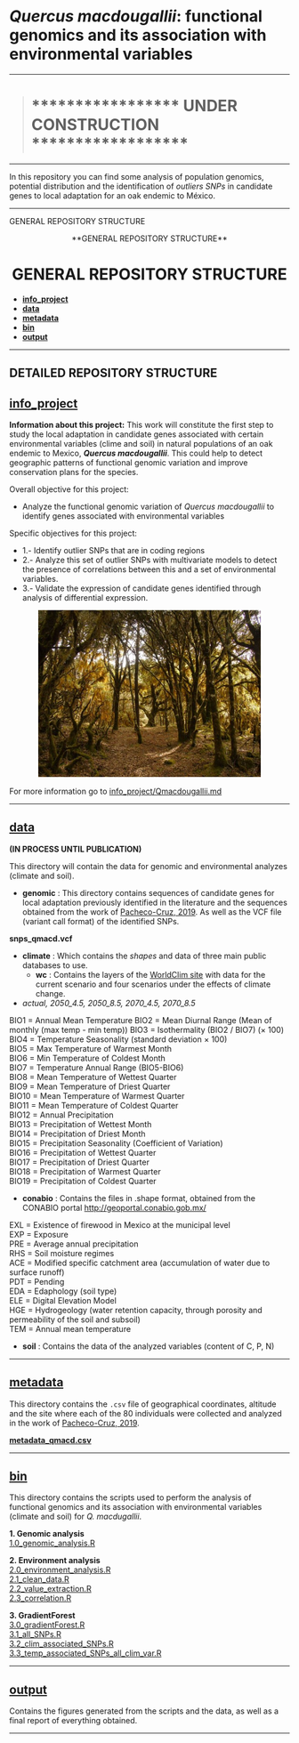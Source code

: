 # *Quercus macdougallii*: functional genomics and its association with environmental variables
---
> # ***************** **UNDER CONSTRUCTION** ******************
---

In this repository you can find some analysis of population genomics, potential distribution and the identification of *outliers SNPs* in candidate genes to local adaptation for an oak endemic to México.

---
<p center> GENERAL REPOSITORY STRUCTURE 
</p>

<P ALIGN=center> **GENERAL REPOSITORY STRUCTURE**
  
<H1 align=center> GENERAL REPOSITORY STRUCTURE
</H1>  
  

- [**info_project**](/info_project)
- [**data**](/data)
- [**metadata**](/metadata)
- [**bin**](/bin)
- [**output**](/output)


---

##  DETAILED REPOSITORY STRUCTURE 

## [info_project](/info_project)  


**Information about this project:** This work will constitute the first step to study the local adaptation in candidate genes associated with certain environmental variables (clime and soil) in natural populations of an oak endemic to Mexico, **_Quercus macdougallii_**. This could help to detect geographic patterns of functional genomic variation and improve conservation plans for the species. 



  Overall objective for this project: 
  - Analyze the functional genomic variation of *Quercus macdougallii* to identify genes associated with environmental variables
  
  Specific objectives for this project:
  - 1.- Identify outlier SNPs that are in coding regions
  - 2.- Analyze this set of outlier SNPs with multivariate models to detect the presence of correlations between this and a set of environmental variables.
  - 3.- Validate the expression of candidate genes identified through analysis of differential expression.

<p align="center">

<img src="info_project/Pozuelos_Arbol-sacrificio_sagrado.jpg" width="400"/>

</p>
<p align="center">

For more information go to [info_project/Qmacdougallii.md](/info_project/Qmacdougallii.md)

---
## [**data**](/data) 

**(IN PROCESS UNTIL PUBLICATION)**

This directory will contain the data for genomic and environmental analyzes (climate and soil). 

 - **genomic** : This directory contains sequences of candidate genes for local adaptation previously identified in the literature and the sequences obtained from the work of [Pacheco-Cruz, 2019](http://oreon.dgbiblio.unam.mx/F/X3YHJ1BNV7S4YYHEPDPIIA1S4GF2I5UGQMS61QGRFB4AHKPCJ7-04791?func=full-set-set&set_number=023823&set_entry=000002&format=999). As well as the VCF file (variant call format) of the identified SNPs.
 
**snps_qmacd.vcf**


 - **climate** : Which contains the *shapes* and data of three main public databases to use.
    - **wc** : Contains the layers of the [WorldClim site](https://www.worldclim.org/) with data for the current scenario and four scenarios under the effects of climate change.
- *actual, 2050_4.5, 2050_8.5, 2070_4.5, 2070_8.5*
        
BIO1 = Annual Mean Temperature
BIO2 = Mean Diurnal Range (Mean of monthly (max temp - min temp))
BIO3 = Isothermality (BIO2 / BIO7) (× 100)    
BIO4 = Temperature Seasonality (standard deviation × 100)   
BIO5 = Max Temperature of Warmest Month   
BIO6 = Min Temperature of Coldest Month   
BIO7 = Temperature Annual Range (BIO5-BIO6)   
BIO8 = Mean Temperature of Wettest Quarter    
BIO9 = Mean Temperature of Driest Quarter   
BIO10 = Mean Temperature of Warmest Quarter   
BIO11 = Mean Temperature of Coldest Quarter   
BIO12 = Annual Precipitation   
BIO13 = Precipitation of Wettest Month   
BIO14 = Precipitation of Driest Month   
BIO15 = Precipitation Seasonality (Coefficient of Variation)    
BIO16 = Precipitation of Wettest Quarter   
BIO17 = Precipitation of Driest Quarter   
BIO18 = Precipitation of Warmest Quarter   
BIO19 = Precipitation of Coldest Quarter
     
- **conabio** : Contains the files in .shape format, obtained from the CONABIO portal http://geoportal.conabio.gob.mx/

EXL = Existence of firewood in Mexico at the municipal level   
EXP = Exposure   
PRE = Average annual precipitation   
RHS = Soil moisture regimes   
ACE = Modified specific catchment area (accumulation of water due to surface runoff)   
PDT = Pending   
EDA = Edaphology (soil type)   
ELE = Digital Elevation Model   
HGE = Hydrogeology (water retention capacity, through porosity and permeability of the soil and subsoil)   
TEM = Annual mean temperature
 
 - **soil**    : Contains the data of the analyzed variables (content of C, P, N)


---        
## [**metadata**](/metadata)

This directory contains the `.csv` file of geographical coordinates, altitude and the site where each of the 80 individuals were collected and analyzed in the work of [Pacheco-Cruz, 2019](http://oreon.dgbiblio.unam.mx/F/X3YHJ1BNV7S4YYHEPDPIIA1S4GF2I5UGQMS61QGRFB4AHKPCJ7-04791?func=full-set-set&set_number=023823&set_entry=000002&format=999).

[**metadata_qmacd.csv**](/metadata/ind_qmacd.csv)

---


## [**bin**](/bin)

This directory contains the scripts used to perform the analysis of functional genomics and its association with environmental variables (climate and soil) for *Q. macdugallii*.

**1. Genomic analysis** <br>
[1.0_genomic_analysis.R](/bin/1.0_genomic_analysis.R)
   
**2. Environment analysis**     
[2.0_environment_analysis.R](bin/2.0_environment_analysis.R)   
[2.1_clean_data.R](bin/2.1_clean_data.R)   
[2.2_value_extraction.R](bin/2.2_value_extraction.R)   
[2.3_correlation.R](bin/2.3_correlation.R)   

**3. GradientForest**  
[3.0_gradientForest.R](bin/3.0_gradientForest.R)   
[3.1_all_SNPs.R](bin/3.1_all_SNPs.R)   
[3.2_clim_associated_SNPs.R](bin/3.2_clim_associated_SNPs.R)   
[3.3_temp_associated_SNPs_all_clim_var.R](bin/3.3_temp_associated_SNPs_all_clim_var.R)

---


## [**output**](/output)

Contains the figures generated from the scripts and the data, as well as a final report of everything obtained.

---

  
